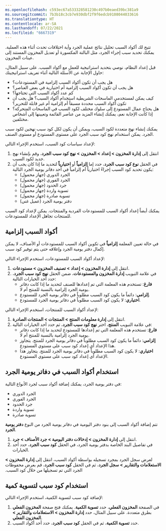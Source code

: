 ```yaml
---
ms.openlocfilehash: c593ec67a533328581230c497b0eaed39bc381a9
ms.sourcegitcommit: 7b3b18c3cb7e930dbf2f9f6edcb9108044033616
ms.translationtype: HT
ms.contentlocale: ar-SA
ms.lasthandoff: 07/22/2021
ms.locfileid: "6667319"
---
```

تتيح لك أكواد السبب تحليل نتائج عملية الجرد وأية اختلافات تحدث أثناء هذه العملية. يمكنك تحديد سبب إجراء الجرد، مثل البالتة المكسورة أو تعديل المخزون المستند إلى عينات المخزون.

قبل إعداد النظام، نوصي بتحديد استراتيجية للعمل مع أكواد السبب‬. على سبيل المثال، حاول الإجابة عن الأسئلة التالية أثناء تعريف استراتيجيتك:

- هل يجب أن تكون أكواد السبب إلزامية في المستودعات؟
- هل يجب أن تكون أكواد السبب إلزامية أم اختيارية في بعض العناصر؟
- كم عدد أكواد السبب التي تحتاجها؟
- كيف يمكن لمستخدمي الماسحات الشريطية استخدام أكواد السبب؟ هل يجب أن تكون أكواد السبب محددة مسبقاً أم إلزامية أم غير قابلة للتحرير؟
- هل يحتاج عمال المستودع إلى سلوك مختلف لكود السبب في الماسحات المتحركة؟
إذا كانت الإجابة نعم، يمكنك إنشاء المزيد من عناصر القائمة وتعيينها إلى أشخاص مختلفين.

يمكنك إنشاء نهج متعددة لكود السبب، ويمكن أن يكون لكل كود سبب نهجين لكود سبب الجرد. يمكن استخدام نهج كود سبب الجرد على مستوى المستودع أو مستوى الصنف.

لإعداد سياسات كود السبب، استخدم الإجراء التالي:

1. انتقل إلى **إدارة المخزون > إعداد > المخزون > نهج كود سبب الجرد**، وقم بإنشاء نهج جديد لكود السبب.
1. في الحقل **نوع كود سبب الجرد**، حدد إما **إلزامياً** أو **اختيارياً** لتحديد ما إذا كان يجب أن يكون تحديد كود السبب إجراءً اختيارياً أم إلزامياً في أحد دفاتر يومية الجرد التالية:
    - الجرد الدوري‬ (جهاز محمول)
    - الجرد الفوري‬ (جهاز محمول)
    - جرد الحدود‬ (جهاز محمول)
    - تسوية واردة (جهاز محمول)
    - تسوية صادرة (جهاز محمول)
    - دفتر يومية الجرد (عميل غني)

يمكنك أيضاً إعداد أكواد السبب للمستودعات الفردية والمنتجات. يمكن لإعداد كود السبب للمنتجات تجاهل الإعداد للمستودعات.

## <a name="mandatory-reason-codes"></a>أكواد السبب إلزامية 

في حالة تعيين المعلمة **إلزامياً** في تكوين أكواد السبب للمستودعات أو الأصناف، لا يمكن إكمال دفتر يومية الجرد وإغلاقه حتى يتم توفير كود سبب.

لإعداد أكواد السبب للمستودعات، استخدم الإجراء التالي:

1. انتقل إلى **إدارة المخزون > إعداد > تصنيف المخزون > مستودعات**.
1. في علامة التبويب **إدارة المخزون والمستودعات**، ضمن الحقل **نهج كود سبب الجرد**، حدد أحد الخيارات التالية:
    - **فارغ**: تستخدم هذه المعلمة التي تم إعدادها للصنف لتحديد ما إذا كانت دفاتر يومية الجرد إلزامية بالنسبة للمنتج أم لا.
    - **إلزامي**: دائماً ما يكون كود السبب مطلوباً في دفاتر يومية الجرد للمستودع.
    - **اختياري**: لا يكون كود السبب مطلوباً في دفاتر يومية الجرد للمستودع.

لإعداد أكواد السبب للمنتجات، استخدم الإجراء التالي:

1. انتقل إلى **إدارة معلومات المنتج > المنتجات > المنتجات الصادرة**.
1. في علامة التبويب **المنتج**، اختر **نهج كود سبب الجرد**، ثم حدد أحد الخيارات التالية:
    - **فارغ**: تستخدم هذه المعلمة التي تم إعدادها للمستودع لتحديد ما إذا كانت دفاتر يومية الجرد إلزامية بالنسبة للمنتج أم لا.
    - **إلزامي**: دائماً ما يكون كود السبب مطلوباً في دفاتر يومية الجرد للمنتج. يتجاوز هذا الإعداد أي إعداد كود سبب على مستوي المستودع.
    - **اختياري**: لا يكون كود السبب مطلوباً في دفاتر يومية الجرد للمنتج. يتجاوز هذا الإعداد أي إعداد كود سبب على مستوي المستودع.

## <a name="use-reason-codes-in-counting-journals"></a>استخدام أكواد السبب في دفاتر يومية الجرد 

في دفتر يومية الجرد، يمكنك إضافة أكواد سبب لجرد الأنواع التالية:

- الجرد الدوري‬
- الجرد الفوري
- جرد الحدود
- تسوية واردة
- تسوية صادرة

تتم إضافة أكواد السبب إلى بنود دفتر اليومية في دفاتر يومية الجرد من النوع **دفتر يومية الجرد**.

1. انتقل إلى **إدارة المخزون > إدخالات دفتر اليومية > جرد الأصناف > جرد**.
1. في تفاصيل البند الخاصة بدفتر يومية الجرد، في الحقل **كود سبب الجرد**، حدد أحد الخيارات. 

لعرض سجل الجرد بمجرد تسجيله بواسطة أكواد السبب، انتقل إلى **إدارة المخزون > ‏‫الاستعلامات والتقارير > سجل الجرد**، ثم في الحقل **كود سبب الجرد**، قم بعرض محفوظات الجرد التي تم تسجيلها من خلال كود السبب.

## <a name="use-a-reason-code-for-a-quantity-adjustment"></a>استخدام كود سبب لتسوية كمية 

لإضافة كود سبب لتسوية الكمية، استخدم الإجراء التالي:

1. في الصفحة **المخزون الفعلي**، حدد **تسوية الكمية**. يمكنك فتح صفحة **المخزون الفعلي** بطرق متعددة. على سبيل المثال، حدد **إدارة المخزون > الاستعلامات والتقارير > المخزون الفعلي**.
1. حدد **تسوية الكمية**، ثم في الحقل **كود سبب الجرد**، حدد أحد أكواد السبب.

